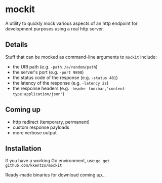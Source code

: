 # mockit

A utility to quickly mock various aspects of an http endpoint for
development purposes using a real http server.

## Details

Stuff that can be mocked as command-line arguments to `mockit`
include:

* the URI path (e.g. `-path /a/random/path`)
* the server's port (e.g. `-port 9898`)
* the status code of the response (e.g. `-status 401`)
* the latency of the response (e.g. `-latency 2s`)
* the response headers (e.g. `-header foo:bar,'content-type:application/json'`)

## Coming up

* http redirect (temporary, permanent)
* custom response payloads
* more verbose output

## Installation

If you have a working Go environment, use `go get
github.com/kkentzo/mockit`

Ready-made binaries for download coming up...
